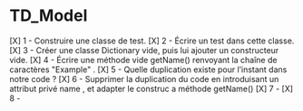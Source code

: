 # TD_Model
[X] 1 - Construire une classe de test.
[X] 2 - Écrire un test dans cette classe.
[X] 3 - Créer une classe Dictionary vide, puis lui ajouter un constructeur vide.
[X] 4 - Écrire une méthode vide getName() renvoyant la chaîne de caractères "Example" .
[X] 5 - Quelle duplication existe pour l’instant dans notre code ?
[X] 6 - Supprimer la duplication du code en introduisant un attribut privé name , et adapter le construc a méthode getName()
[X] 7 - 
[X] 8 -

